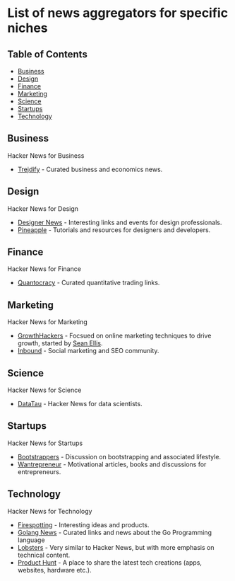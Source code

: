 # List of news aggregators for specific niches

## Table of Contents

* [Business](#business)
* [Design](#design)
* [Finance](#finance)
* [Marketing](#marketing)
* [Science](#science)
* [Startups](#startups)
* [Technology](#technology)

## Business

Hacker News for Business

* [Trejdify](http://www.trejdify.com) - Curated business and economics news.

## Design

Hacker News for Design

* [Designer News](https://www.designernews.co) - Interesting links and events for design professionals.
* [Pineapple](http://pineapple.io) - Tutorials and resources for designers and developers.

## Finance

Hacker News for Finance

* [Quantocracy](http://quantocracy.com) - Curated quantitative trading links.

## Marketing

Hacker News for Marketing

* [GrowthHackers](https://growthhackers.com) - Focsued on online marketing techniques to drive growth, started by [Sean Ellis](https://www.quora.com/profile/Sean-Ellis).
* [Inbound](https://inbound.org) - Social marketing and SEO community.

## Science

Hacker News for Science

* [DataTau](http://www.datatau.com) - Hacker News for data scientists.

## Startups

Hacker News for Startups

* [Bootstrappers](http://www.bootstrappers.io) - Discussion on bootstrapping and associated lifestyle.
* [Wantrepreneur](http://wantrepreneur.io/) - Motivational articles, books and discussions for entrepreneurs. 

## Technology

Hacker News for Technology

* [Firespotting](http://firespotting.com) - Interesting ideas and products.
* [Golang News](https://golangnews.com) - Curated links and news about the Go Programming language
* [Lobsters](https://lobste.rs) - Very similar to Hacker News, but with more emphasis on technical content.
* [Product Hunt](https://www.producthunt.com) - A place to share the latest tech creations (apps, websites, hardware etc.).
